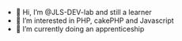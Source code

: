 - 👋 Hi, I’m @JLS-DEV-lab and still a learner
- 👀 I’m interested in PHP, cakePHP and Javascript
- 🌱 I’m currently doing an apprenticeship

<!---
JLS-DEV-lab/JLS-DEV-lab is a ✨ special ✨ repository because its `README.md` (this file) appears on your GitHub profile.
You can click the Preview link to take a look at your changes.
--->

